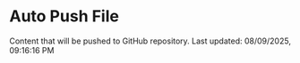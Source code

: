 # Auto Push File

Content that will be pushed to GitHub repository.
Last updated: 08/09/2025, 09:16:16 PM